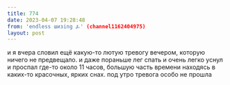 ```yaml
---
title: 774
date: 2023-04-07 19:28:48
from: 'endless шизing ⍼' (channel1162404975)
layout: post
---
```


и я вчера словил ещё какую-то лютую тревогу вечером, которую ничего не предвещало. и даже пораньше лег спать и очень легко уснул и проспал где-то около 11 часов, большую часть времени находясь в каких-то красочных, ярких снах. под утро тревога особо не прошла
